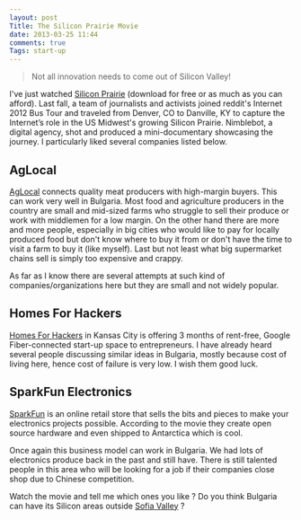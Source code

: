 ```yaml
---
layout: post
Title: The Silicon Prairie Movie
date: 2013-03-25 11:44
comments: true
Tags: start-up
---
```


> Not all innovation needs to come out of Silicon Valley!

I've just watched [Silicon Prairie](http://www.siliconprairiefilm.com/)
(download for free or as much as you can afford).
Last fall, a team of journalists and activists joined reddit's Internet 2012 Bus Tour
and traveled from Denver, CO to Danville, KY to capture the Internet’s role in the 
US Midwest's growing Silicon Prairie. Nimblebot, a digital agency, shot and produced a
mini-documentary showcasing the journey. I particularly liked several companies listed
below.

AgLocal
-------

[AgLocal](https://www.aglocal.com/) connects quality meat producers with high-margin
buyers. This can work very well in Bulgaria. Most food and agriculture producers in 
the country are small and mid-sized farms who struggle to sell their produce or work with
middlemen for a low margin. On the other hand there are more and more people, especially in
big cities who would like to pay for locally produced food but don't know where to buy it from
or don't have the time to visit a farm to buy it (like myself). Last but not least what big supermarket
chains sell is simply too expensive and crappy.

As far as I know there are several attempts at such kind of companies/organizations here
but they are small and not widely popular.

Homes For Hackers
-----------------

[Homes For Hackers](http://www.homesforhackers.com/) in Kansas City is offering 3 months
of rent-free, Google Fiber-connected start-up space to entrepreneurs. I have already heard
several people discussing similar ideas in Bulgaria, mostly because cost of living here,
hence cost of failure is very low. I wish them good luck.

SparkFun Electronics
--------------------

[SparkFun](https://www.sparkfun.com/) is an online retail store that sells the bits and
pieces to make your electronics projects possible. According to the movie they create
open source hardware and even shipped to Antarctica which is cool.

Once again this business model can work in Bulgaria. We had lots of electronics produce back in the
past and still have. There is still talented people in this area
who will be looking for a job if their companies close shop due to Chinese competition.


Watch the movie and tell me which ones you like ? Do you think Bulgaria can have its
Silicon areas outside [Sofia Valley](http://sofiavalley.com) ?
